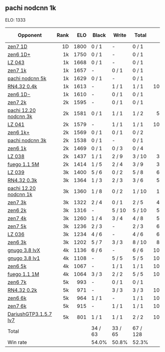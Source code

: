 ## pachi nodcnn 1k ##

ELO: 1333

Opponent | Rank | ELO | Black | Write | Total | Win rate
---------|-----:|----:|-------|-------|-------|-------:
[zen7 1D](zen7%201D.md) | 1D | 1800 | 0 / 1 | - | 0 / 1 | 0.0%
[zen6 1D+](zen6%201D+.md) | 1k | 1750 | 0 / 1 | - | 0 / 1 | 0.0%
[LZ 043](LZ%20043.md) | 1k | 1668 | 0 / 1 | - | 0 / 1 | 0.0%
[zen7 1k](zen7%201k.md) | 1k | 1657 | - | 0 / 1 | 0 / 1 | 0.0%
[pachi nodcnn 5k](pachi%20nodcnn%205k.md) | 1k | 1629 | 0 / 1 | - | 0 / 1 | 0.0%
[RN4.32 0.4k](RN4.32%200.4k.md) | 1k | 1613 | - | 1 / 1 | 1 / 1 | 100.0%
[zen6 1D-](zen6%201D-.md) | 1k | 1610 | - | 0 / 1 | 0 / 1 | 0.0%
[zen7 2k](zen7%202k.md) | 2k | 1595 | - | 0 / 1 | 0 / 1 | 0.0%
[pachi 12.20 nodcnn 3k](pachi%2012.20%20nodcnn%203k.md) | 2k | 1581 | 0 / 1 | 1 / 1 | 1 / 2 | 50.0%
[LZ 041](LZ%20041.md) | 2k | 1579 | - | 1 / 1 | 1 / 1 | 100.0%
[zen6 1k+](zen6%201k+.md) | 2k | 1569 | 0 / 1 | 0 / 1 | 0 / 2 | 0.0%
[pachi nodcnn 3k](pachi%20nodcnn%203k.md) | 2k | 1538 | 0 / 1 | - | 0 / 1 | 0.0%
[zen6 1k](zen6%201k.md) | 2k | 1469 | 0 / 1 | 0 / 3 | 0 / 4 | 0.0%
[LZ 038](LZ%20038.md) | 2k | 1437 | 1 / 1 | 2 / 9 | 3 / 10 | 30.0%
[fuego 1.1 5M](fuego%201.1%205M.md) | 2k | 1414 | 1 / 5 | 2 / 4 | 3 / 9 | 33.3%
[LZ 039](LZ%20039.md) | 3k | 1400 | 5 / 6 | 0 / 2 | 5 / 8 | 62.5%
[RN4.32 0.3k](RN4.32%200.3k.md) | 3k | 1364 | 1 / 3 | 2 / 3 | 3 / 6 | 50.0%
[pachi 12.20 nodcnn 1k](pachi%2012.20%20nodcnn%201k.md) | 3k | 1360 | 1 / 8 | 0 / 2 | 1 / 10 | 10.0%
[zen7 3k](zen7%203k.md) | 3k | 1322 | 2 / 4 | 0 / 1 | 2 / 5 | 40.0%
[zen6 2k](zen6%202k.md) | 3k | 1316 | - | 5 / 10 | 5 / 10 | 50.0%
[zen7 4k](zen7%204k.md) | 3k | 1260 | 1 / 4 | 3 / 4 | 4 / 8 | 50.0%
[zen7 5k](zen7%205k.md) | 3k | 1236 | 2 / 3 | - | 2 / 3 | 66.7%
[LZ 036](LZ%20036.md) | 3k | 1234 | 4 / 6 | - | 4 / 6 | 66.7%
[zen6 3k](zen6%203k.md) | 3k | 1202 | 5 / 7 | 3 / 3 | 8 / 10 | 80.0%
[gnugo 3.8 lvX](gnugo%203.8%20lvX.md) | 4k | 1136 | 6 / 6 | - | 6 / 6 | 100.0%
[gnugo 3.8 lv1](gnugo%203.8%20lv1.md) | 4k | 1108 | - | 5 / 5 | 5 / 5 | 100.0%
[zen6 5k](zen6%205k.md) | 4k | 1067 | - | 1 / 1 | 1 / 1 | 100.0%
[fuego 1.1 1M](fuego%201.1%201M.md) | 4k | 1064 | 3 / 3 | 2 / 2 | 5 / 5 | 100.0%
[zen6 7k](zen6%207k.md) | 5k | 993 | - | 0 / 1 | 0 / 1 | 0.0%
[RN4.32 0.2k](RN4.32%200.2k.md) | 5k | 971 | - | 3 / 3 | 3 / 3 | 100.0%
[zen6 6k](zen6%206k.md) | 5k | 964 | 1 / 1 | - | 1 / 1 | 100.0%
[zen7 6k](zen7%206k.md) | 5k | 915 | - | 1 / 1 | 1 / 1 | 100.0%
[DariushGTP3.1.5.7 lv7](DariushGTP3.1.5.7%20lv7.md) | 5k | 801 | 1 / 1 | 1 / 1 | 2 / 2 | 100.0%
Total | | | 34 / 63 | 33 / 65 | 67 / 128 | 
Win rate| | | 54.0% | 50.8% | 52.3% | 
